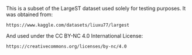 This is a subset of the LargeST dataset used solely for testing purposes. It was obtained from:

    https://www.kaggle.com/datasets/liuxu77/largest

And used under the CC BY-NC 4.0 International License:

    https://creativecommons.org/licenses/by-nc/4.0
